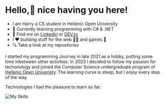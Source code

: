 # Hello,👋 nice having you here!
- I am Harry a CS student in Hellenic Open University
- :cookie: Currently learning programming with C# & .NET
- :monocle_face: Find me on [LinkedIn](https://www.linkedin.com/in/harry-katsaris-a6796a261/) or [DEV.to](https://dev.to/harry2gks)
- I ❤️ building stuff for the web :man_technologist: and games :space_invader:
- 🔍 Take a look at my repositories

I started my programming Journey in late 2021 as a hobby, putting some time inbetween other activities. In 2023 I decided to follow my passion for techonology and joined the Computer Science undergraduate program of [Hellenic Open Univeristy](https://www.eap.gr/en/undergraduate/computer-science/). The learning curve is steep, but I enjoy every step of the way. 

Technologies I had the pleasure to learn so far:

![My Skills](https://skillicons.dev/icons?i=c,python,javascript,html,css,react,git)

